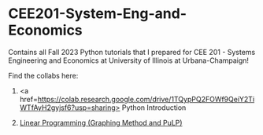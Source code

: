# CEE201-System-Eng-and-Economics

Contains all Fall 2023 Python tutorials that I prepared for CEE 201 - Systems Engineering and Economics at University of Illinois at Urbana-Champaign!

Find the collabs here:
1. <a href=https://colab.research.google.com/drive/1TQypPQ2FOWf9QeiY2TiWTfAyH2gyjsf6?usp=sharing> Python Introduction</a>

2. [Linear Programming (Graphing Method and PuLP)](https://colab.research.google.com/drive/1egmSh0m86OiGCul-9f1gPMi6K7aWMphf?usp=sharing)

